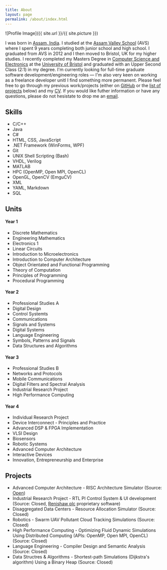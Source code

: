 ```yaml
---
title: About
layout: page
permalink: /about/index.html
---
```

![Profile Image]({{ site.url }}/{{ site.picture }})

<p>I was born in <a href="https://www.google.co.uk/maps/place/Assam,+India/" target="_blank">Assam, India</a>.
I studied at the <a href="https://www.assamvalleyschool.com" target="_blank">Assam Valley School</a> (AVS) 
where I spent 9 years completing both junior school and high school. I graduated from AVS in 2012 and I 
then moved to Bristol, UK for my higher studies. I recently completed my Masters Degree in 
<a href="http://www.bristol.ac.uk/engineering/interdisciplinary/cse/" target="_bank">Computer Science 
and Electronics</a> at the <a href="https://www.bris.ac.uk" target="_blank">University of Bristol</a> and graduated with an Upper Second Class (2:1) in my degree. I'm currently looking for full-time graduate software development/engineering roles — I'm also very keen on working as a freelance developer unitl I find something more permanent. Please feel free to go through my previous work/projects (either on <a href="{{ site.github }}" target="_blank">GitHub</a> or the <a href="#projects"> list of projects</a> below) and my <a href="{{ site.url }}/{{ site.cv }}" target="_blank">CV</a>. If you would like futher information or have any questions, please do not hesistate
to drop me an <a href="mailto:{{ site.email }}">email</a>.
</p>

<h2>Skills</h2>
<!--TODO: Add separate lists for programming languages, technologies, libraries and interests -->
<ul class="skill-list">
	<li>C/C++</li>
	<li>Java</li>
	<li>C#</li>
	<li>HTML, CSS, JavaScript</li>
	<li>.NET Framework (WinForms, WPF)</li>
	<li>Git</li>
	<li>UNIX Shell Scripting (Bash)</li>
	<li>VHDL, Verilog</li>
	<li>MATLAB</li>
	<li>HPC (OpenMP, Open MPI, OpenCL)</li>
  <li>OpenGL, OpenCV (EmguCV)</li>
	<li>XML</li>
  <li>YAML, Markdown</li>
  <li>SQL</li>
<!-- 	<li>HTML - Jade - Haml - Erb</li>
	<li>Responsive (Mobile First)</li>
	<li>CSS (Stylus, Sass, Less)</li>
	<li>Css Frameworks (Bootstrap, Foundation)</li>
	<li>Javascript (Design Patterns, Testes)</li>
	<li>NodeJS</li>
	<li>AngularJS - ReactJS</li>
	<li>Grunt - Gulp - Yeoman</li>
	<li>Git</li>
	<li>PHP</li>
	<li>Python</li>
	<li>MySQL - MongoDB</li>
	<li>Scrum and Kanban</li>
	<li>TDD e Continuous Integration</li> -->
</ul>

<h2>Units</h2>

<h4>Year 1</h4>
<ul>
	<li>Discrete Mathematics</li>
	<li>Engineering Mathematics</li>
	<li>Electronics 1</li>
	<li>Linear Circuits</li>
	<li>Introduction to Microelectronics</li>
	<li>Introduction to Computer Architecture</li>
	<li>Object Orientated and Functional Programming</li>
	<li>Theory of Computation</li>
	<li>Principles of Programming</li>
	<li>Procedural Programming</li>
</ul>

<h4>Year 2</h4>
<ul>
	<li>Professional Studies A</li>
	<li>Digital Design</li>
	<li>Control Systemts</li>
	<li>Communications</li>
	<li>Signals and Systems</li>
	<li>Digital Systems</li>
	<li>Language Engineering</li>
	<li>Symbols, Patterns and Signals</li>
	<li>Data Structures and Algorithms</li>
</ul>

<h4>Year 3</h4>
<ul>
	<li>Professional Studies B</li>
	<li>Networks and Protocols</li>
	<li>Mobile Communications</li>
	<li>Digital Filters and Spectral Analysis</li>
	<li>Industrial Research Project</li>
	<li>High Performance Computing</li>
</ul>

<h4>Year 4</h4>
<ul>
	<li>Individual Research Project</li>
	<li>Device Interconnect - Principles and Practice</li>
	<li>Advanced DSP & FPGA Implementation</li>
	<li>VLSI Design</li>
	<li>Biosensors</li>
	<li>Robotic Systems</li>
	<li>Advanced Computer Architecture</li>
	<li>Interactive Devices</li>
	<li>Innovation, Entrepreneurship and Enterprise</li>
</ul>

<h2><a id="projects"></a>Projects</h2>

<ul>
	<li>Advanced Computer Architecture - RISC Architecture Simulator (Source: <a href="https://github.com/ashishtibrewal/ACA" target="_blank">Open</a>)</li>
	<li>Industrial Research Project - RTL PI Control System & UI development (Source: Closed, <a href="https://www.renishaw.com">Renishaw plc</a> proprietary software)</li>
	<li>Disaggregated Data Centers - Resource Allocation Simulator (Source: Closed)</li>
	<li>Robotics - Swarm UAV Pollutant Cloud Tracking Simulations (Source: Closed)</li>
	<li>High Performance Computing - Optimizing Fluid Dynamic Simulations Using Distributed Computing (APIs: OpenMP, Open MPI, OpenCL) (Source: Closed)</li>
	<li>Language Engineering - Compiler Design and Semantic Analysis (Source: Closed)</li>
	<li>Data Structres & Algorithms - Shortest-path Simulations (Dijkstra's algorithm) Using a Binary Heap (Source: Closed)</li>
</ul>
